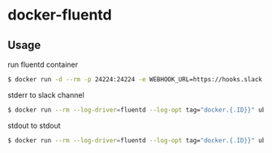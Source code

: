 # docker-fluentd

## Usage

run fluentd container

```bash
$ docker run -d --rm -p 24224:24224 -e WEBHOOK_URL=https://hooks.slack.com/services/xxxx/xxxx/xxxx pyar6329/fluentd-slack:latest
```

stderr to slack channel

```bash
$ docker run --rm --log-driver=fluentd --log-opt tag="docker.{.ID}}" ubuntu:18.04 bash -c 'echo -e "foo\nbar\ntest test" >&2'
```

stdout to stdout

```bash
$ docker run --rm --log-driver=fluentd --log-opt tag="docker.{.ID}}" ubuntu:18.04 bash -c 'echo -e "foo\nbar\ntest test" >&1'
```
